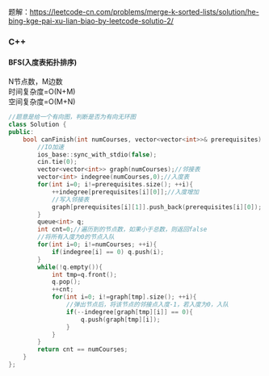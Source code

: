  题解：https://leetcode-cn.com/problems/merge-k-sorted-lists/solution/he-bing-kge-pai-xu-lian-biao-by-leetcode-solutio-2/
### C++
#### BFS(入度表拓扑排序)
N节点数，M边数  
时间复杂度=O(N+M)  
空间复杂度=O(M+N)
```C++
//题意是给一个有向图，判断是否为有向无环图
class Solution {
public:
    bool canFinish(int numCourses, vector<vector<int>>& prerequisites) {
        //IO加速
        ios_base::sync_with_stdio(false);
        cin.tie(0);	
        vector<vector<int>> graph(numCourses);//邻接表
        vector<int> indegree(numCourses,0);//入度表
        for(int i=0; i!=prerequisites.size(); ++i){
            ++indegree[prerequisites[i][0]];//入度增加
            //写入邻接表
            graph[prerequisites[i][1]].push_back(prerequisites[i][0]);
        }
        queue<int> q;
        int cnt=0;//遍历到的节点数，如果小于总数，则返回false
        //将所有入度为0的节点入队
        for(int i=0; i!=numCourses; ++i){
            if(indegree[i] == 0) q.push(i);
        }
        while(!q.empty()){
            int tmp=q.front();
            q.pop();
            ++cnt;
            for(int i=0; i!=graph[tmp].size(); ++i){
                //弹出节点后，将该节点的邻接点入度-1，若入度为0，入队
                if(--indegree[graph[tmp][i]] == 0){
                    q.push(graph[tmp][i]);
                }
            }
        }
        return cnt == numCourses;
    }
};
```

